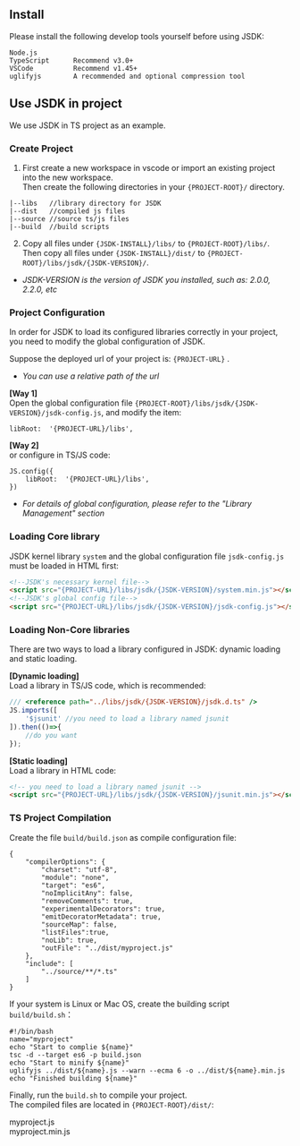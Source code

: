 ## Install
Please install the following develop tools yourself before using JSDK:
```
Node.js
TypeScript      Recommend v3.0+
VSCode          Recommend v1.45+
uglifyjs        A recommended and optional compression tool
```

## Use JSDK in project
We use JSDK in TS project as an example.

### Create Project 
1. First create a new workspace in vscode or import an existing project into the new workspace.<br>
Then create the following directories in your <code>{PROJECT-ROOT}/</code> directory.
```
|--libs   //library directory for JSDK
|--dist   //compiled js files
|--source //source ts/js files
|--build  //build scripts
```

2. Copy all files under <code>{JSDK-INSTALL}/libs/</code> to <code>{PROJECT-ROOT}/libs/</code>.<br>
Then copy all files under <code>{JSDK-INSTALL}/dist/</code> to <code>{PROJECT-ROOT}/libs/jsdk/{JSDK-VERSION}/</code>.
* *JSDK-VERSION is the version of JSDK you installed, such as: 2.0.0, 2.2.0, etc*

### Project Configuration
In order for JSDK to load its configured libraries correctly in your project, you need to modify the global configuration of JSDK.

Suppose the deployed url of your project is: <code>{PROJECT-URL}</code> .<br>
* *You can use a relative path of the url*

<b>[Way 1]</b><br> 
Open the global configuration file <code>{PROJECT-ROOT}/libs/jsdk/{JSDK-VERSION}/jsdk-config.js</code>, and modify the item:
```
libRoot:  '{PROJECT-URL}/libs',
```

<b>[Way 2]</b><br> 
or configure in TS/JS code:
```
JS.config({
    libRoot:  '{PROJECT-URL}/libs',
})
```
* *For details of global configuration, please refer to the "Library Management" section*

### Loading Core library
JSDK kernel library <code>system</code> and the global configuration file <code>jsdk-config.js</code> must be loaded in HTML first: 
```html
<!--JSDK's necessary kernel file-->
<script src="{PROJECT-URL}/libs/jsdk/{JSDK-VERSION}/system.min.js"></script>
<!--JSDK's global config file-->
<script src="{PROJECT-URL}/libs/jsdk/{JSDK-VERSION}/jsdk-config.js"></script>
```

### Loading Non-Core libraries
There are two ways to load a library configured in JSDK: dynamic loading and static loading. <br>

<b>[Dynamic loading]</b><br>
Load a library in TS/JS code, which is recommended:
```javascript
/// <reference path="../libs/jsdk/{JSDK-VERSION}/jsdk.d.ts" /> 
JS.imports([
    '$jsunit' //you need to load a library named jsunit
]).then(()=>{
    //do you want
});
```
<b>[Static loading]</b><br>
Load a library in HTML code:
```html
<!-- you need to load a library named jsunit -->
<script src="{PROJECT-URL}/libs/jsdk/{JSDK-VERSION}/jsunit.min.js"></script>
```

### TS Project Compilation
Create the file <code>build/build.json</code> as compile configuration file: 
```
{
    "compilerOptions": {
        "charset": "utf-8",
        "module": "none",
        "target": "es6",
        "noImplicitAny": false,
        "removeComments": true,
        "experimentalDecorators": true,
        "emitDecoratorMetadata": true,
        "sourceMap": false,
        "listFiles":true,
        "noLib": true,
        "outFile": "../dist/myproject.js"
    },
    "include": [
        "../source/**/*.ts"
    ]
}
```
If your system is Linux or Mac OS, create the building script <code>build/build.sh</code>：
```
#!/bin/bash
name="myproject"
echo "Start to complie ${name}"
tsc -d --target es6 -p build.json
echo "Start to minify ${name}"
uglifyjs ../dist/${name}.js --warn --ecma 6 -o ../dist/${name}.min.js
echo "Finished building ${name}"
```

Finally, run the <code>build.sh</code> to compile your project.<br>
The compiled files are located in <code>{PROJECT-ROOT}/dist/</code>:
<p class="warn">
myproject.js<br>
myproject.min.js
</p>